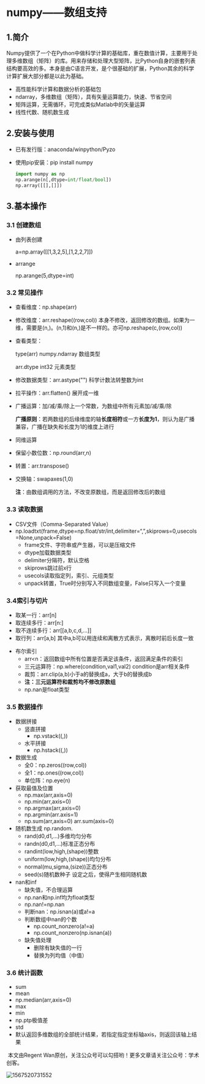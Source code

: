 # numpy——数组支持

## 1.简介

Numpy提供了一个在Python中做科学计算的基础库，重在数值计算，主要用于处理多维数组（矩阵）的库。用来存储和处理大型矩阵，比Python自身的嵌套列表结构要高效的多。本身是由C语言开发，是个很基础的扩展，Python其余的科学计算扩展大部分都是以此为基础。

- 高性能科学计算和数据分析的基础包
- ndarray，多维数组（矩阵），具有矢量运算能力，快速、节省空间
- 矩阵运算，无需循环，可完成类似Matlab中的矢量运算
- 线性代数、随机数生成



## 2.安装与使用

+ 已有发行版：anaconda/winpython/Pyzo

+ 使用pip安装：pip install numpy

  ~~~python
  import numpy as np
  np.arange(n[,dtype=int/float/bool])
  np.array([[],[]])
  ~~~

  

## 3.基本操作

### 3.1 创建数组

+ 由列表创建

  a=np.array([[1,3,2,5],[1,2,2,7]])

+ arrange

  np.arange(5,dtype=int)

### 3.2 常见操作

+ 查看维度：np.shape(arr)

+ 修改维度：arr.reshape((row,col)) 本身不修改，返回修改的数组。如果为一维，需要是(n,)。(n,1)和(n,)是不一样的。亦可np.reshape(c,(row,col))

+ 查看类型：

  type(arr) numpy.ndarray 数组类型

  arr.dtype int32 元素类型

+ 修改数据类型：arr.astype("") 科学计数法转整数为int

+ 拉平操作：arr.flatten() 展开成一维

+ 广播运算：加/减/乘/除上一个常数，为数组中所有元素加/减/乘/除

  **广播原则**：若两数组的后缘维度的轴**长度相符**或一方**长度为1**，则认为是广播兼容，广播在缺失和长度为1的维度上进行

+ 同维运算

+ 保留小数位数：np.round(arr,n)

+ 转置：arr.transpose()

+ 交换轴：swapaxes(1,0)

  **注**：由数组调用的方法，不改变原数组，而是返回修改后的数组

### 3.3 读取数据

+ CSV文件（Comma-Separated Value）
+ np.loadtxt(frame,dtype=np.float/str/int,delimiter=“,”,skiprows=0,usecols=None,unpack=False)
  - frame文件、字符串或产生器，可以是压缩文件
  - dtype加载数据类型
  - delimiter分隔符，默认空格
  - skiprows跳过前x行
  - usecols读取指定列，索引、元组类型
  - unpack转置，True时分别写入不同数组变量，False只写入一个变量

### 3.4索引与切片

- 取某一行：arr[n]
- 取连续多行：arr[n:]
- 取不连续多行：arr[[a,b,c,d,...]]
- 取行列：arr[a,b] 其中a,b可以用连续和离散方式表示，离散时前后长度一致

+ 布尔索引
  + arr<n：返回数组中所有位置是否满足该条件，返回满足条件的索引
  + 三元运算符：np.where(condition,val1,val2) condition是arr相关条件
  + 裁剪：arr.clip(a,b)小于a的替换成a，大于b的替换成b
  + **注：三元运算符和裁剪均不修改原数组**
  + np.nan是float类型

### 3.5 数据操作

- 数据拼接
  - 竖直拼接
    - np.vstack((,))
  - 水平拼接
    - np.hstack((,))
- 数据生成
  - 全0：np.zeros((row,col))
  - 全1：np.ones((row,col))
  - 单位阵：np.eye(n)
- 获取最值及位置
  - np.max(arr,axis=0)
  - np.min(arr,axis=0)
  - np.argmax(arr,axis=0)
  - np.argmin(arr.axis=1)
  - np.sum(arr,axis=0) arr.sum(axis=0)
- 随机数生成 np.random.
  - rand(d0,d1,...)多维均匀分布
  - randn(d0,d1,...)标准正态分布
  - randint(low,high,(shape))整数
  - uniform(low,high,(shape))均匀分布
  - normal(mu,sigma,(size))正态分布
  - seed(s)随机数种子 设定之后，使得产生相同随机数
- nan和inf
  - 缺失值，不合理运算
  - np.nan和np.inf均为float类型
  - np.nan!=np.nan
  - 判断nan：np.isnan(a)或a!=a
  - 判断数组中nan的个数
    - np.count_nonzero(a!=a)
    - np.count_nonzero(np.isnan(a))
  - 缺失值处理
    - 删除有缺失值的一行
    - 替换为列均值（中值）

### 3.6 统计函数

- sum
- mean
- np.median(arr,axis=0)
- max
- min
- np.ptp极值差
- std
- 默认返回多维数组的全部统计结果，若指定指定坐标轴axis，则返回该轴上结果



​		本文由Regent Wan原创，关注公众号可以勾搭哟！更多文章请关注公众号：学术创客。

![1567520731552](http://regentwan.3vhost.net/学术创客.jpg)

